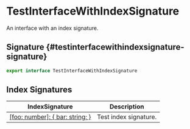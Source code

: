 # TestInterfaceWithIndexSignature

An interface with an index signature.

## Signature {#testinterfacewithindexsignature-signature}

```typescript
export interface TestInterfaceWithIndexSignature
```

## Index Signatures

| IndexSignature | Description |
| --- | --- |
| [\[foo: number\]: { bar: string; }](docs/simple-suite-test/testinterfacewithindexsignature-_indexer_-indexsignature) | Test index signature. |
